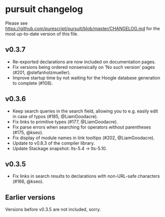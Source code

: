 # pursuit changelog

Please see https://github.com/purescript/pursuit/blob/master/CHANGELOG.md for
the most up-to-date version of this file.

## v0.3.7

* Re-exported declarations are now included on documentation pages.
* Fix versions being ordered nonsensically on 'No such version' pages (#201,
  @stefanholzmueller).
* Improve startup time by not waiting for the Hoogle database generation to
  complete (#108).

## v0.3.6

* Keep search queries in the search field, allowing you to e.g. easily edit in
  case of typos (#185, @LiamGoodacre).
* Fix links to primitive types (#177, @LiamGoodacre).
* Fix parse errors when searching for operators without parentheses (#175,
  @kseo).
* Fix display of module names in link tooltips (#202, @LiamGoodacre).
* Update to v0.8.3 of the compiler library.
* Update Stackage snapshot: lts-5.4 → lts-5.10.

## v0.3.5

* Fix links in search results to declarations with non-URL-safe characters
  (#166, @kseo).

## Earlier versions

Versions before v0.3.5 are not included, sorry.
